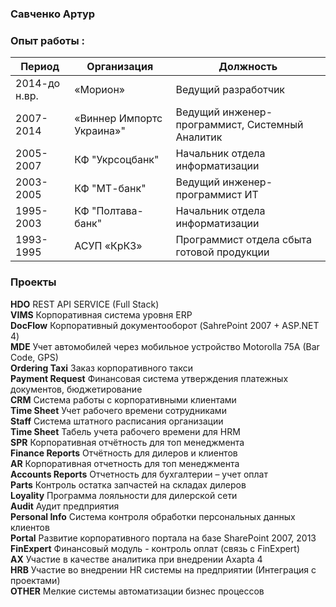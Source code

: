 ### Савченко Артур

### Опыт работы : 

|Период| Организация| Должность
|-----|-----|----|
|2014-до н.вр.|«Морион»|Ведущий разработчик
|2007-2014|«Виннер Импортс Украина»"|Ведущий инженер-программист, Системный Аналитик
|2005-2007|КФ "Укрсоцбанк"|Начальник отдела информатизации
|2003-2005|КФ "МТ-банк"|Ведущий инженер-программист ИТ
|1995-2003|КФ "Полтава-банк"|Начальник отдела информатизации
|1993-1995|АСУП «КрКЗ»|Программист отдела сбыта готовой продукции



### Проекты
**HDO**  REST API SERVICE (Full Stack)  
**VIMS** Корпоративная система уровня ERP  
**DocFlow**  Корпоративный документооборот (SahrePoint 2007 + ASP.NET 4)  
**MDE** Учет автомобилей через мобильное устройство Motorolla 75A (Bar Code, GPS)  
**Ordering Taxi** Заказ корпоративного такси   
**Payment Request**   Финансовая система утверждения платежных документов, бюджетирование   
**CRM**   Система работы с корпоративными клиентами   
**Time Sheet**   Учет рабочего времени сотрудниками   
**Staff**  Система штатного расписания организации  
**Time Sheet**  Табель учета рабочего времени для HRM   
**SPR**  Корпоративная отчётность для топ менеджмента   
**Finance Reports** Отчётность для дилеров и клиентов  
**AR**  Корпоративная отчетность для топ менеджмента  
**Accounts Reports**  Отчетность для бухгалтерии – учет оплат  
**Parts**  Контроль остатка запчастей на складах дилеров   
**Loyality**  Программа лояльности для дилерской сети  
**Audit**  Аудит предприятия  
**Personal Info**  Система контроля обработки персональных данных клиентов  
**Portal** Развитие корпоративного портала на базе SharePoint 2007, 2013  
**FinExpert**  Финансовый модуль - контроль оплат (связь с FinExpert)  
**AX**  Участие в качестве аналитика при внедрении Axapta 4  
**HRB**  Участие во внедрении HR системы на предприятии (Интеграция с проектами)  
**OTHER** Мелкие системы автоматизации бизнес процессов  
